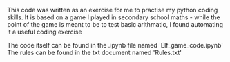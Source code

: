This code was written as an exercise for me to practise my python coding skills.
It is based on a game I played in secondary school maths - while the point of the game is meant to be to test basic arithmatic, I found automating it a useful coding exercise

The code itself can be found in the .ipynb file named 'Elf_game_code.ipynb'
The rules can be found in the txt document named 'Rules.txt'
